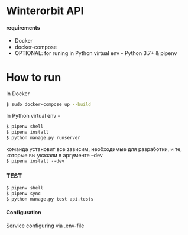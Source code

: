 # Winterorbit API

#### requirements

  - Docker
  - docker-compose
  - OPTIONAL: for runing in Python virtual env - Python 3.7+ & pipenv
# How to run

  In Docker
```sh
$ sudo docker-compose up --build
```
In Python virtual env - 
```sh
$ pipenv shell  
$ pipenv install   
$ python manage.py runserver
```  
команда установит все зависим, необходимые для разработки, и те, которые вы указали в аргументе –dev  
`$ pipenv install --dev`  

### TEST

```sh
$ pipenv shell  
$ pipenv sync   
$ python manage.py test api.tests
```



#### Configuration

Service configuring via .env-file 
